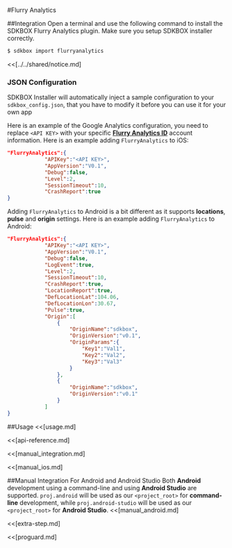 <!--
Include Base: /Users/jtsm/Chukong-Inc/pr/en/src/flurryanalytics/v3-cpp
-->

#Flurry Analytics

##Integration
Open a terminal and use the following command to install the SDKBOX Flurry Analytics plugin. Make sure you setup SDKBOX installer correctly.
```bash
$ sdkbox import flurryanalytics
```

<<[../../shared/notice.md]

<!--## Configuration
<<[../../shared/sdkbox_cloud.md]
<<[../../shared/remote_application_config.md]-->

### JSON Configuration
SDKBOX Installer will automatically inject a sample configuration to your `sdkbox_config.json`, that you have to modify it before you can use it for your own app

Here is an example of the Google Analytics configuration, you need to replace `<API KEY>`  with your specific [__Flurry Analytics ID__](http://www.flurry.com/solutions/analytics) account information.
Here is an example adding `FlurryAnalytics` to iOS:
```json
"FlurryAnalytics":{
            "APIKey":"<API KEY>",
            "AppVersion":"V0.1",
            "Debug":false,
            "Level":2,
            "SessionTimeout":10,
            "CrashReport":true
}
```

Adding `FlurryAnalytics` to Android is a bit different as it supports __locations__, __pulse__ and __origin__ settings. Here is an example adding `FlurryAnalytics` to Android:
```json
"FlurryAnalytics":{
            "APIKey":"<API KEY>",
            "AppVersion":"V0.1",
            "Debug":false,
            "LogEvent":true,
            "Level":2,
            "SessionTimeout":10,
            "CrashReport":true,
            "LocationReport":true,
            "DefLocationLat":104.06,
            "DefLocationLon":30.67,
            "Pulse":true,
            "Origin":[
                {
                    "OriginName":"sdkbox",
                    "OriginVersion":"v0.1",
                    "OriginParams":{
                        "Key1":"Val1",
                        "Key2":"Val2",
                        "Key3":"Val3"
                    }
                },
                {
                    "OriginName":"sdkbox",
                    "OriginVersion":"v0.1"
                }
            ]
}
```

<!--<<[sdkbox-config-encrypt.md]-->

##Usage
<<[usage.md]

<<[api-reference.md]

<<[manual_integration.md]

<<[manual_ios.md]

##Manual Integration For Android and Android Studio
Both __Android__ development using a command-line and using __Android Studio__ are supported. `proj.android` will be used as our `<project_root>` for __command-line__ development, while `proj.android-studio` will be used as our `<project_root>` for __Android Studio__.
<<[manual_android.md]

<<[extra-step.md]

<<[proguard.md]
